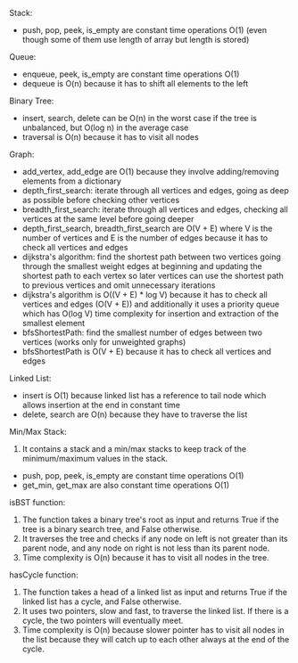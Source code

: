 Stack:
- push, pop, peek, is_empty are constant time operations O(1) (even though some of them use length of array but length is stored)

Queue:
- enqueue, peek, is_empty are constant time operations O(1)
- dequeue is O(n) because it has to shift all elements to the left

Binary Tree:
- insert, search, delete can be O(n) in the worst case if the tree is unbalanced, but O(log n) in the average case
- traversal is O(n) because it has to visit all nodes

Graph:
- add_vertex, add_edge are O(1) because they involve adding/removing elements from a dictionary
- depth_first_search: iterate through all vertices and edges, going as deep as possible before checking other vertices
- breadth_first_search: iterate through all vertices and edges, checking all vertices at the same level before going deeper
- depth_first_search, breadth_first_search are O(V + E) where V is the number of vertices and E is the number of edges because it has to check all vertices and edges
- dijkstra's algorithm: find the shortest path between two vertices going through the smallest weight edges at beginning and updating the shortest path to each vertex so later vertices can use the shortest path to previous vertices and omit unnecessary iterations
- dijkstra's algorithm is O((V + E) * log V) because it has to check all vertices and edges (O(V + E)) and additionally it uses a priority queue which has O(log V) time complexity for insertion and extraction of the smallest element
- bfsShortestPath: find the smallest number of edges between two vertices (works only for unweighted graphs)
- bfsShortestPath is O(V + E) because it has to check all vertices and edges

Linked List:
- insert is O(1) because linked list has a reference to tail node which allows insertion at the end in constant time
- delete, search are O(n) because they have to traverse the list

Min/Max Stack:
1. It contains a stack and a min/max stacks to keep track of the minimum/maximum values in the stack.
- push, pop, peek, is_empty are constant time operations O(1)
- get_min, get_max are also constant time operations O(1)


isBST function:
1. The function takes a binary tree's root as input and returns True if the tree is a binary search tree, and False otherwise.
2. It traverses the tree and checks if any node on left is not greater than its parent node, and any node on right is not less than its parent node.
3. Time complexity is O(n) because it has to visit all nodes in the tree.

hasCycle function:
1. The function takes a head of a linked list as input and returns True if the linked list has a cycle, and False otherwise.
2. It uses two pointers, slow and fast, to traverse the linked list. If there is a cycle, the two pointers will eventually meet.
3. Time complexity is O(n) because slower pointer has to visit all nodes in the list because they will catch up to each other always at the end of the cycle.
